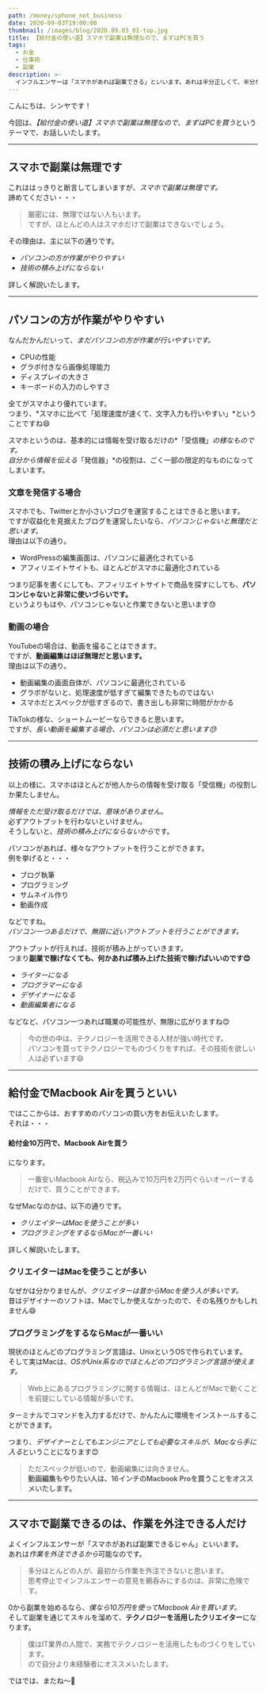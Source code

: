 ```yaml
---
path: /money/sphone_not_business
date: 2020-09-03T19:00:00
thumbnail: /images/blog/2020.09.03_01-top.jpg
title: 【給付金の使い道】スマホで副業は無理なので、まずはPCを買う
tags:
  - お金
  - 仕事術
  - 副業
description: >-
  インフルエンサーは「スマホがあれば副業できる」といいます。あれは半分正しくて、半分が間違いです。ほとんど人は、いきなりスマホから副業はできないと思います。副業をするなら、まず給付金を使ってパソコンを買ってください。
---
```


こんにちは、シンヤです！

今回は、*【給付金の使い道】スマホで副業は無理なので、まずはPCを買う*というテーマで、お話しいたします。

---

## スマホで副業は無理です

これははっきりと断言してしまいますが、*スマホで副業は無理です。*  
諦めてください・・・

> 厳密には、無理ではない人もいます。  
> ですが、ほとんどの人はスマホだけで副業はできないでしょう。

その理由は、主に以下の通りです。

- *パソコンの方が作業がやりやすい*
- *技術の積み上げにならない*

詳しく解説いたします。

---

## パソコンの方が作業がやりやすい

なんだかんだいって、*まだパソコンの方が作業が行いやすいです。*  

- CPUの性能
- グラボ付きなら画像処理能力
- ディスプレイの大きさ
- キーボードの入力のしやすさ

全てがスマホより優れています。  
つまり、*スマホに比べて「処理速度が速くて、文字入力も行いやすい」*ということですね😄

スマホというのは、基本的には情報を受け取るだけの*「受信機」*の様なものです。  
自分から情報を伝える*「発信器」*の役割は、ごく一部の限定的なものになってしまいます。

### 文章を発信する場合

スマホでも、Twitterとか小さいブログを運営することはできると思います。  
ですが収益化を見据えたブログを運営したいなら、*パソコンじゃないと無理だと思います。*  
理由は以下の通り。

- WordPressの編集画面は、パソコンに最適化されている
- アフィリエイトサイトも、ほとんどがスマホに最適化されている

つまり記事を書くにしても、アフィリエイトサイトで商品を探すにしても、**パソコンじゃないと非常に使いづらいです。**  
というよりもはや、パソコンじゃないと作業できないと思います😓

### 動画の場合

YouTubeの場合は、動画を撮ることはできます。  
ですが、**動画編集はほぼ無理だと思います。**  
理由は以下の通り。

- 動画編集の画面自体が、パソコンに最適化されている
- グラボがないと、処理速度が低すぎて編集できたものではない
- スマホだとスペックが低すぎるので、書き出しも非常に時間がかかる

TikTokの様な、ショートムービーならできると思います。  
ですが、*長い動画を編集する場合、パソコンは必須だと思います😓*

---

## 技術の積み上げにならない

以上の様に、スマホはほとんどが他人からの情報を受け取る「受信機」の役割しか果たしません。

*情報をただ受け取るだけでは、意味がありません。*  
必ずアウトプットを行わないといけません。  
そうしないと、*技術の積み上げにならないから*です。

パソコンがあれば、様々なアウトプットを行うことができます。  
例を挙げると・・・

- ブログ執筆
- プログラミング
- サムネイル作り
- 動画作成

などですね。  
*パソコン一つあるだけで、無限に近いアウトプットを行うことができます。*

アウトプットが行えれば、技術が積み上がっていきます。  
つまり**副業で稼げなくても、何かあれば積み上げた技術で稼げばいいのです😊**

- *ライターになる*
- *プログラマーになる*
- *デザイナーになる*
- *動画編集者になる*

などなど、パソコン一つあれば職業の可能性が、無限に広がりますね😊

> 今の世の中は、テクノロジーを活用できる人材が強い時代です。  
> パソコンを買ってテクノロジーでものづくりをすれば、その技術を欲しい人は必ずいます😄

---

## 給付金でMacbook Airを買うといい

ではここからは、おすすめのパソコンの買い方をお伝えいたします。  
それは・・・

#### 給付金10万円で、Macbook Airを買う

になります。

> 一番安いMacbook Airなら、税込みで10万円を2万円ぐらいオーバーするだけで、買うことができます。

なぜMacなのかは、以下の通りです。

- *クリエイターはMacを使うことが多い*
- *プログラミングをするならMacが一番いい*

詳しく解説いたします。

### クリエイターはMacを使うことが多い

なぜかは分かりませんが、*クリエイターは昔からMacを使う人が多いです。*  
昔はデザイナーのソフトは、Macでしか使えなかったので、その名残りかもしれません😄

### プログラミングをするならMacが一番いい

現状のほとんどのプログラミング言語は、UnixというOSで作られています。  
そして実はMacは、*OSがUnix系なのでほとんどのプログラミング言語が使えます。*

> Web上にあるプログラミングに関する情報は、ほとんどがMacで動くことを前提にしている情報が多いです。

ターミナルでコマンドを入力するだけで、かんたんに環境をインストールすることができます。

つまり、*デザイナーとしてもエンジニアとしても必要なスキルが、Macなら手に入る*ということになります😊

> ただスペックが低いので、動画編集には向きません。  
> **動画編集もやりたい人は、16インチのMacbook Proを買うことをオススメいたします。**

---

## スマホで副業できるのは、作業を外注できる人だけ

よくインフルエンサーが「スマホがあれば副業できるじゃん」といいます。  
あれは*作業を外注できるから*可能なのです。

> 多分ほとんどの人が、最初から作業を外注できないと思います。  
> 思考停止でインフルエンサーの意見を鵜呑みにするのは、非常に危険です。

0から副業を始めるなら、*僕なら10万円を使ってMacbook Airを買います。*  
そして副業を通じてスキルを溜めて、**テクノロジーを活用したクリエイター**になります。

> 僕はIT業界の人間で、実務でテクノロジーを活用したものづくりをしています。  
> ので自分より未経験者にオススメいたします。

ではでは、またね〜🤗
